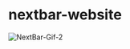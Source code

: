 # nextbar-website


 ![NextBar-Gif-2](https://user-images.githubusercontent.com/58652794/90841875-367a2300-e334-11ea-902e-2d5bfef4d793.gif)
